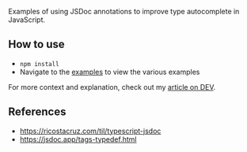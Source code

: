 Examples of using JSDoc annotations to improve type autocomplete in JavaScript.

## How to use
- `npm install`
- Navigate to the [examples](./examples) to view the various examples

For more context and explanation, check out my [article on DEV](https://dev.to/henryjw/better-javascript-type-autocomplete-with-jsdoc-3bdo).

## References
- https://ricostacruz.com/til/typescript-jsdoc
- https://jsdoc.app/tags-typedef.html
